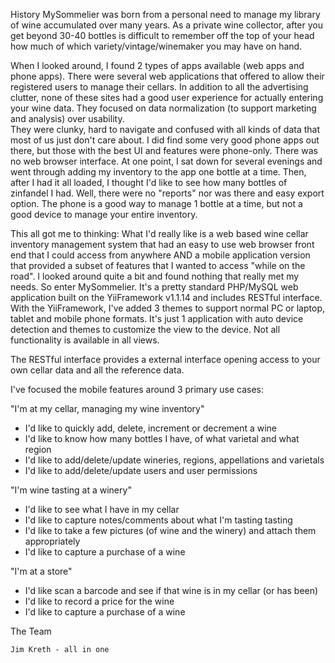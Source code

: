 History
MySommelier was born from a personal need to manage my library of wine accumulated over many years.  As a private wine collector, after 
you get beyond 30-40 bottles is difficult to remember off the top of your head how much of which variety/vintage/winemaker you may have 
on hand.

When I looked around, I found 2 types of apps available (web apps and phone apps).  There were several web applications that offered 
to allow their registered users to manage their cellars.  In addition to all the advertising clutter, none of these sites had a good 
user experience for actually entering your wine data.  They focused on data normalization (to support marketing and analysis) over usability.  
They were clunky, hard to navigate and confused with all kinds of data that most of us just don't care about. I did find some very good 
phone apps out there, but those with the best UI and features were phone-only.  There was no web browser interface.  At one point, I 
sat down for several evenings and went through adding my inventory to the app one bottle at a time.  Then, after I had it all loaded, 
I thought I'd like to see how many bottles of zinfandel I had.  Well, there were no "reports" nor was there and easy export option.
The phone is a good way to manage 1 bottle at a time, but not a good device to manage your entire inventory.

This all got me to thinking:  What I'd really like is a web based wine cellar inventory management system that had an easy to use web 
browser front end that I could access from anywhere AND a mobile application version that provided a subset of features that I wanted 
to access "while on the road".  I looked around quite a bit and found nothing that really met my needs.
So enter MySommelier.  It's a pretty standard PHP/MySQL web application built on the YiiFramework v1.1.14 and includes RESTful interface.  
With the YiiFramework, I've added 3 themes to support normal PC or laptop, tablet and mobile phone formats.  It's just 1 application with 
auto device detection and themes to customize the view to the device.  Not all functionality is available in all views.

The RESTful interface provides a external interface opening access to your own cellar data and all the reference data. 

I've focused the mobile features around 3 primary use cases:

"I'm at my cellar, managing my wine inventory"

- I'd like to quickly add, delete, increment or decrement a wine
- I'd like to know how many bottles I have, of what varietal and what region
- I'd like to add/delete/update wineries, regions, appellations and varietals
- I'd like to add/delete/update users and user permissions


"I'm wine tasting at a winery"

- I'd like to see what I have in my cellar
- I'd like to capture notes/comments about what I'm tasting tasting
- I'd like to take a few pictures (of wine and the winery) and attach them appropriately
- I'd like to capture a purchase of a wine

"I'm at a store"

- I'd like scan a barcode and see if that wine is in my cellar (or has been)
- I'd like to record a price for the wine
- I'd like to capture a purchase of a wine

The Team</h2>

	Jim Kreth - all in one

